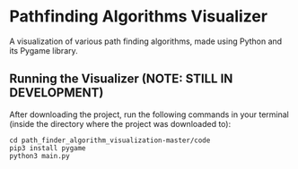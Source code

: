 # Pathfinding Algorithms Visualizer
A visualization of various path finding algorithms, made using Python and its Pygame library. 

## Running the Visualizer (NOTE: STILL IN DEVELOPMENT)
After downloading the project, run the following commands in your terminal (inside the directory where the project was downloaded to): 

`cd path_finder_algorithm_visualization-master/code` <br/>
`pip3 install pygame` <br/>
`python3 main.py`
 
